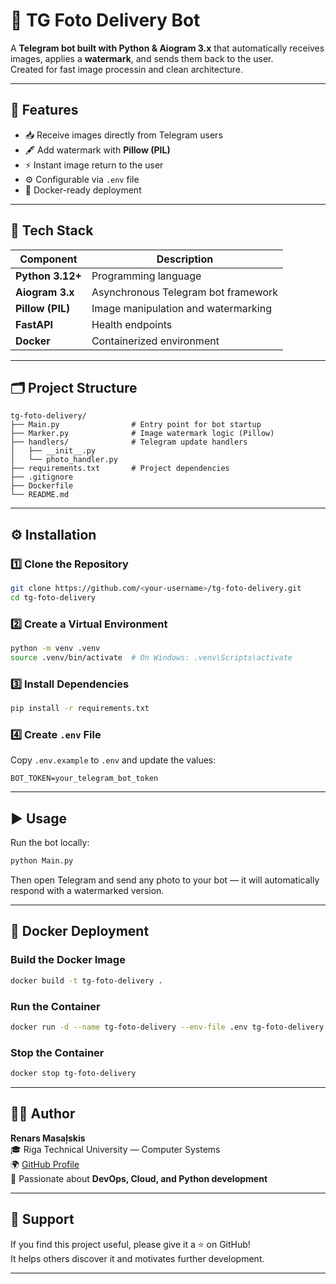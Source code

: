 # 📸 TG Foto Delivery Bot

A **Telegram bot built with Python & Aiogram 3.x** that automatically receives images, applies a **watermark**, and sends them back to the user.  
Created for fast image processin and clean architecture.

---

## 🚀 Features

- 📥 Receive images directly from Telegram users  
- 🖋️ Add watermark with **Pillow (PIL)**  
- ⚡ Instant image return to the user  
- ⚙️ Configurable via `.env` file  
- 🧱 Docker-ready deployment  

---

## 🧩 Tech Stack

| Component | Description |
|------------|-------------|
| **Python 3.12+** | Programming language |
| **Aiogram 3.x** | Asynchronous Telegram bot framework |
| **Pillow (PIL)** | Image manipulation and watermarking |
| **FastAPI** | Health endpoints |
| **Docker** | Containerized environment |

---

## 🗂️ Project Structure

```
tg-foto-delivery/
├── Main.py                # Entry point for bot startup
├── Marker.py              # Image watermark logic (Pillow)
├── handlers/              # Telegram update handlers
│   ├── __init__.py
│   └── photo_handler.py
├── requirements.txt       # Project dependencies
├── .gitignore
├── Dockerfile
└── README.md
```

---

## ⚙️ Installation

### 1️⃣ Clone the Repository
```bash
git clone https://github.com/<your-username>/tg-foto-delivery.git
cd tg-foto-delivery
```

### 2️⃣ Create a Virtual Environment
```bash
python -m venv .venv
source .venv/bin/activate  # On Windows: .venv\Scripts\activate
```

### 3️⃣ Install Dependencies
```bash
pip install -r requirements.txt
```

### 4️⃣ Create `.env` File
Copy `.env.example` to `.env` and update the values:

```
BOT_TOKEN=your_telegram_bot_token
```

---

## ▶️ Usage

Run the bot locally:

```bash
python Main.py
```

Then open Telegram and send any photo to your bot — it will automatically respond with a watermarked version.

---

## 🐳 Docker Deployment

### Build the Docker Image
```bash
docker build -t tg-foto-delivery .
```

### Run the Container
```bash
docker run -d --name tg-foto-delivery --env-file .env tg-foto-delivery
```

### Stop the Container
```bash
docker stop tg-foto-delivery
```

---

## 🧑‍💻 Author

**Renars Masaļskis**  
🎓 Riga Technical University — Computer Systems  
🌍 [GitHub Profile](https://github.com/rek1ngs)  
💬 Passionate about **DevOps, Cloud, and Python development**

---

## 🌟 Support

If you find this project useful, please give it a ⭐ on GitHub!  
It helps others discover it and motivates further development.

---
